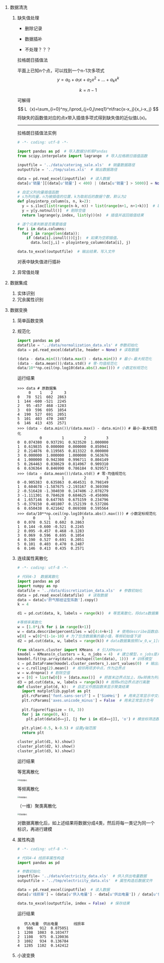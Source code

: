 1. 数据清洗

   1. 缺失值处理

      - 删除记录
      - 数据插补

      - 不处理？？？

      拉格朗日插值法

      平面上已知n个点，可以找到一个n-1次多项式
      $$
      y=a_0+a_1x+a_2x^2+...+a_kx^k
      $$

      $$
      k = n-1
      $$

      可解得
      $$
      L（x)=\sum_{i=0}^ny_i\prod_{j=0,j\neq1}^n\frac{x-x_j}{x_i-x_j}
      $$
      将缺失的函数值对应的点x带入插值多项式得到缺失值的近似值L(x)。

      -----------------

      拉格朗日插值法实例

      ```python
      # -*- coding: utf-8 -*-
      
      import pandas as pd  # 导入数据分析库Pandas
      from scipy.interpolate import lagrange  # 导入拉格朗日插值函数
      
      inputfile = '../data/catering_sale.xls'  # 销量数据路径
      outputfile = '../tmp/sales.xls'  # 输出数据路径
      
      data = pd.read_excel(inputfile)  # 读入数据
      data[u'销量'][(data[u'销量'] < 400) | (data[u'销量'] > 5000)] = None  # 过滤异常值，将其变为空值
      
      # 自定义列向量插值函数
      # s为列向量，n为被插值的位置，k为取前后的数据个数，默认为2
      def ployinterp_column(s, n, k=2):
        y = s.iloc[list(range(n-k, n)) + list(range(n+1, n+1+k))]  # 取数
        y = y[y.notnull()]  # 剔除空值
        return lagrange(y.index, list(y))(n)  # 插值并返回插值结果
      
      # 逐个元素判断是否需要插值
      for i in data.columns:
        for j in range(len(data)):
          if (data[i].isnull())[j]:  # 如果为空即插值。
            data.loc[j,i] = ployinterp_column(data[i], j)
      
      data.to_excel(outputfile)  # 输出结果，写入文件
      ```

      对表中缺失值进行插补

   2. 异常值处理

2. 数据集成

   1. 实体识别
   2. 冗余属性识别

3. 数据变换

   1. 简单函数变换

   2. 规范化

      ```python
      import pandas as pd
      datafile = '../data/normalization_data.xls' # 参数初始化
      data = pd.read_excel(datafile, header = None) # 读取数据
      
      (data - data.min())/(data.max() - data.min()) # 最小-最大规范化
      (data - data.mean())/data.std() # 零-均值规范化
      data/10**np.ceil(np.log10(data.abs().max())) # 小数定标规范化
      ```

      运行结果

      ```
      >>> data # 原数据集
           0    1    2     3
      0   78  521  602  2863
      1  144 -600 -521  2245
      2   95 -457  468 -1283
      3   69  596  695  1054
      4  190  527  691  2051
      5  101  403  470  2487
      6  146  413  435  2571
      >>> (data - data.min())/(data.max() - data.min()) # 最小-最大规范化
                0         1         2         3
      0  0.074380  0.937291  0.923520  1.000000
      1  0.619835  0.000000  0.000000  0.850941
      2  0.214876  0.119565  0.813322  0.000000
      3  0.000000  1.000000  1.000000  0.563676
      4  1.000000  0.942308  0.996711  0.804149
      5  0.264463  0.838629  0.814967  0.909310
      6  0.636364  0.846990  0.786184  0.929571
      >>> (data - data.mean())/data.std() # 零-均值规范化
                0         1         2         3
      0 -0.905383  0.635863  0.464531  0.798149
      1  0.604678 -1.587675 -2.193167  0.369390
      2 -0.516428 -1.304030  0.147406 -2.078279
      3 -1.111301  0.784628  0.684625 -0.456906
      4  1.657146  0.647765  0.675159  0.234796
      5 -0.379150  0.401807  0.152139  0.537286
      6  0.650438  0.421642  0.069308  0.595564
      >>> data/10**np.ceil(np.log10(data.abs().max())) # 小数定标规范化
             0      1      2       3
      0  0.078  0.521  0.602  0.2863
      1  0.144 -0.600 -0.521  0.2245
      2  0.095 -0.457  0.468 -0.1283
      3  0.069  0.596  0.695  0.1054
      4  0.190  0.527  0.691  0.2051
      5  0.101  0.403  0.470  0.2487
      6  0.146  0.413  0.435  0.2571
      ```

   3. 连续属性离散化

      ```python
      # -*- coding: utf-8 -*-
      
      # 代码4-3  数据离散化
      import pandas as pd
      import numpy as np
      datafile = '../data/discretization_data.xls'  # 参数初始化
      data = pd.read_excel(datafile)  # 读取数据
      data = data[u'肝气郁结证型系数'].copy()
      k = 4
      
      d1 = pd.cut(data, k, labels = range(k))  # 等宽离散化，将data数据集平均按照4份进行离散，各个类比依次命名为0,1,2,3
      
      #等频率离散化
      w = [1.0*i/k for i in range(k+1)]
      w = data.describe(percentiles = w)[4:4+k+1]  # 使用describe函数自动计算分位数
      w[0] = w[0]*(1-1e-10) # 为了包含数据集的最小值，等频初始值下调
      d2 = pd.cut(data, w, labels = range(k)) # data数据集按照(w_0,w_1]的方式进行离散
      
      from sklearn.cluster import KMeans  # 引入KMeans
      kmodel = KMeans(n_clusters = k, n_jobs = 4)  # 建立模型，n_jobs是并行数，一般等于CPU数较好
      kmodel.fit(np.array(data).reshape((len(data), 1)))  # 训练模型
      c = pd.DataFrame(kmodel.cluster_centers_).sort_values(0)  # 输出聚类中心，并且排序（默认是随机序的）
      w = c.rolling(2).mean()  # 相邻两项求中点，作为边界点
      w = w.dropna() # 剔除空值
      w = [0] + list(w[0]) + [data.max()]  # 把首末边界点加上，将w转换为列表，在列表头加上边界值 0，在列表末尾加上边界值data.max()
      d3 = pd.cut(data, w, labels = range(k)) # 按照w的边界点进行离散
      def cluster_plot(d, k):  # 自定义作图函数来显示聚类结果
        import matplotlib.pyplot as plt
        plt.rcParams['font.sans-serif'] = ['SimHei']  # 用来正常显示中文标签
        plt.rcParams['axes.unicode_minus'] = False  # 用来正常显示负号
        
        plt.figure(figsize = (8, 3))
        for j in range(0, k):
          plt.plot(data[d==j], [j for i in d[d==j]], 'o') # 横坐标筛选数据集中聚类类型j类型的数据，绘制在高度j上，使用o标记
        
        plt.ylim(-0.5, k-0.5) # 设置y轴范围
        return plt
      
      cluster_plot(d1, k).show()
      cluster_plot(d2, k).show()
      cluster_plot(d3, k).show()
      ```

      运行结果

      等宽离散化

      <img src="/Users/hawzz/Documents/GitHub/py_dand_commit/Chapter 4/等宽离散化.png" alt="等宽离散化" style="zoom:36%;" />

      等频离散化

      <img src="/Users/hawzz/Documents/GitHub/py_dand_commit/Chapter 4/等频离散化.png" alt="等频离散化" style="zoom:36%;" />

      （一维）聚类离散化

      <img src="/Users/hawzz/Documents/GitHub/py_dand_commit/Chapter 4/聚类离散化.png" alt="聚类离散化" style="zoom:36%;" />

      对数据离散化后，如上述结果将数据分成4类，然后将每一类记为同一个标识，再进行建模

   4. 属性构造

      ```python
      # -*- coding: utf-8 -*-
      
      # 代码4-4 线损率属性构造
      import pandas as pd
      
      # 参数初始化
      inputfile= '../data/electricity_data.xls'  # 供入供出电量数据
      outputfile = '../tmp/electricity_data.xls'  # 属性构造后数据文件
      
      data = pd.read_excel(inputfile)  # 读入数据
      data[u'线损率'] = (data[u'供入电量'] - data[u'供出电量']) / data[u'供入电量']
      
      data.to_excel(outputfile, index = False)  # 保存结果
      ```

      运行结果

      ```
         供入电量  供出电量       线损率
      0   986   912  0.075051
      1  1208  1083  0.103477
      2  1108   975  0.120036
      3  1082   934  0.136784
      4  1285  1102  0.142412
      ```

   5. 小波变换

